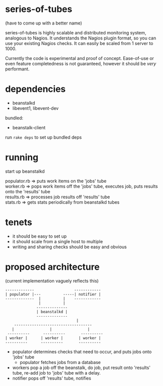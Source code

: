 series-of-tubes
===============

(have to come up with a better name)

series-of-tubes is highly scalable and distributed monitoring system, analogous
to Nagios. It understands the Nagios plugin format, so you can use your existing 
Nagios checks. It can easily be scaled from 1 server to 1000. 

Currently the code is experimental and proof of concept. Ease-of-use or even
feature completedness is not guaranteed, however it should be *very* performant.


dependencies
============

 - beanstalkd
 - libevent1, libevent-dev

bundled: 

 - beanstalk-client

run `rake deps` to set up bundled deps

running 
=======

start up beanstalkd

populator.rb => puts work items on the 'jobs' tube  
worker.rb => pops work items off the 'jobs' tube, executes job, puts results onto the 'results' tube  
results.rb => processes job results off 'results' tube  
stats.rb => gets stats periodically from beanstalkd tubes  

tenets
======

 - it should be easy to set up
 - it should scale from a single host to multiple
 - writing and sharing checks should be easy and obvious


proposed architecture
=====================

(current implementation vaguely reflects this)

    -------------                  ------------
    | populator |---          -----| notifier |
    -------------  |          |    ------------
                   |          |
                  --------------
                  | beanstalkd |
                  --------------
   							        |
        -----------------------------------
   	   |                |                |
     ----------      ----------       ----------
   	| worker |      | worker |       | worker |
   	----------      ----------       ----------


- populator determines checks that need to occur, and puts jobs onto 'jobs' tube
  - populator fetches jobs from a database
- workers pop a job off the beanstalk, do job, put result onto 'results' tube, 
  re-add job to 'jobs' tube with a delay. 
- notifier pops off 'results' tube, notifies

